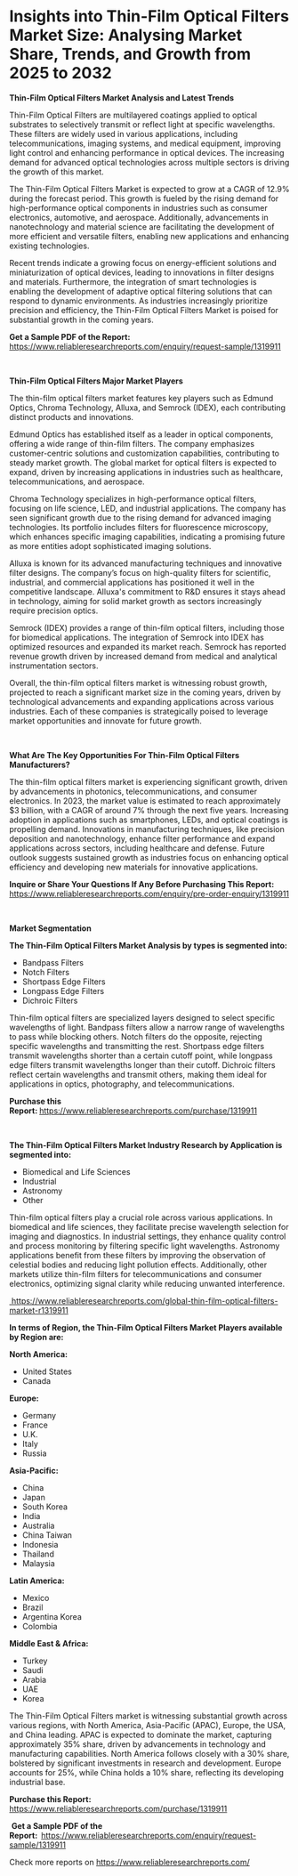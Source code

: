 <p><h1>Insights into Thin-Film Optical Filters Market Size: Analysing Market Share, Trends, and Growth from 2025 to 2032</h1></p><p><strong>Thin-Film Optical Filters Market Analysis and Latest Trends</strong></p>
<p><p>Thin-Film Optical Filters are multilayered coatings applied to optical substrates to selectively transmit or reflect light at specific wavelengths. These filters are widely used in various applications, including telecommunications, imaging systems, and medical equipment, improving light control and enhancing performance in optical devices. The increasing demand for advanced optical technologies across multiple sectors is driving the growth of this market.</p><p>The Thin-Film Optical Filters Market is expected to grow at a CAGR of 12.9% during the forecast period. This growth is fueled by the rising demand for high-performance optical components in industries such as consumer electronics, automotive, and aerospace. Additionally, advancements in nanotechnology and material science are facilitating the development of more efficient and versatile filters, enabling new applications and enhancing existing technologies.</p><p>Recent trends indicate a growing focus on energy-efficient solutions and miniaturization of optical devices, leading to innovations in filter designs and materials. Furthermore, the integration of smart technologies is enabling the development of adaptive optical filtering solutions that can respond to dynamic environments. As industries increasingly prioritize precision and efficiency, the Thin-Film Optical Filters Market is poised for substantial growth in the coming years.</p></p>
<p><strong>Get a Sample PDF of the Report:&nbsp;</strong> <a href="https://www.reliableresearchreports.com/enquiry/request-sample/1319911?utm_campaign=3012&utm_medium=2&utm_source=Github&utm_content=ia&utm_term=29032025&utm_id=thin-film-optical-filters">https://www.reliableresearchreports.com/enquiry/request-sample/1319911</a></p>
<p>&nbsp;</p>
<p><strong>Thin-Film Optical Filters Major Market Players</strong></p>
<p><p>The thin-film optical filters market features key players such as Edmund Optics, Chroma Technology, Alluxa, and Semrock (IDEX), each contributing distinct products and innovations.</p><p>Edmund Optics has established itself as a leader in optical components, offering a wide range of thin-film filters. The company emphasizes customer-centric solutions and customization capabilities, contributing to steady market growth. The global market for optical filters is expected to expand, driven by increasing applications in industries such as healthcare, telecommunications, and aerospace.</p><p>Chroma Technology specializes in high-performance optical filters, focusing on life science, LED, and industrial applications. The company has seen significant growth due to the rising demand for advanced imaging technologies. Its portfolio includes filters for fluorescence microscopy, which enhances specific imaging capabilities, indicating a promising future as more entities adopt sophisticated imaging solutions.</p><p>Alluxa is known for its advanced manufacturing techniques and innovative filter designs. The company’s focus on high-quality filters for scientific, industrial, and commercial applications has positioned it well in the competitive landscape. Alluxa's commitment to R&D ensures it stays ahead in technology, aiming for solid market growth as sectors increasingly require precision optics.</p><p>Semrock (IDEX) provides a range of thin-film optical filters, including those for biomedical applications. The integration of Semrock into IDEX has optimized resources and expanded its market reach. Semrock has reported revenue growth driven by increased demand from medical and analytical instrumentation sectors.</p><p>Overall, the thin-film optical filters market is witnessing robust growth, projected to reach a significant market size in the coming years, driven by technological advancements and expanding applications across various industries. Each of these companies is strategically poised to leverage market opportunities and innovate for future growth.</p></p>
<p>&nbsp;</p>
<p><strong>What Are The Key Opportunities For Thin-Film Optical Filters Manufacturers?</strong></p>
<p><p>The thin-film optical filters market is experiencing significant growth, driven by advancements in photonics, telecommunications, and consumer electronics. In 2023, the market value is estimated to reach approximately $3 billion, with a CAGR of around 7% through the next five years. Increasing adoption in applications such as smartphones, LEDs, and optical coatings is propelling demand. Innovations in manufacturing techniques, like precision deposition and nanotechnology, enhance filter performance and expand applications across sectors, including healthcare and defense. Future outlook suggests sustained growth as industries focus on enhancing optical efficiency and developing new materials for innovative applications.</p></p>
<p><strong>Inquire or Share Your Questions If Any Before Purchasing This Report:</strong> <a href="https://www.reliableresearchreports.com/enquiry/pre-order-enquiry/1319911?utm_campaign=3012&utm_medium=2&utm_source=Github&utm_content=ia&utm_term=29032025&utm_id=thin-film-optical-filters">https://www.reliableresearchreports.com/enquiry/pre-order-enquiry/1319911</a></p>
<p>&nbsp;</p>
<p><strong>Market Segmentation</strong></p>
<p><strong>The Thin-Film Optical Filters Market Analysis by types is segmented into:</strong></p>
<p><ul><li>Bandpass Filters</li><li>Notch Filters</li><li>Shortpass Edge Filters</li><li>Longpass Edge Filters</li><li>Dichroic Filters</li></ul></p>
<p><p>Thin-film optical filters are specialized layers designed to select specific wavelengths of light. Bandpass filters allow a narrow range of wavelengths to pass while blocking others. Notch filters do the opposite, rejecting specific wavelengths and transmitting the rest. Shortpass edge filters transmit wavelengths shorter than a certain cutoff point, while longpass edge filters transmit wavelengths longer than their cutoff. Dichroic filters reflect certain wavelengths and transmit others, making them ideal for applications in optics, photography, and telecommunications.</p></p>
<p><strong>Purchase this Report:&nbsp;</strong><a href="https://www.reliableresearchreports.com/purchase/1319911?utm_campaign=3012&utm_medium=2&utm_source=Github&utm_content=ia&utm_term=29032025&utm_id=thin-film-optical-filters">https://www.reliableresearchreports.com/purchase/1319911</a></p>
<p>&nbsp;</p>
<p><strong>The Thin-Film Optical Filters Market Industry Research by Application is segmented into:</strong></p>
<p><ul><li>Biomedical and Life Sciences</li><li>Industrial</li><li>Astronomy</li><li>Other</li></ul></p>
<p><p>Thin-film optical filters play a crucial role across various applications. In biomedical and life sciences, they facilitate precise wavelength selection for imaging and diagnostics. In industrial settings, they enhance quality control and process monitoring by filtering specific light wavelengths. Astronomy applications benefit from these filters by improving the observation of celestial bodies and reducing light pollution effects. Additionally, other markets utilize thin-film filters for telecommunications and consumer electronics, optimizing signal clarity while reducing unwanted interference.</p></p>
<p><a href="https://www.reliableresearchreports.com/global-thin-film-optical-filters-market-r1319911?utm_campaign=3012&utm_medium=2&utm_source=Github&utm_content=ia&utm_term=29032025&utm_id=thin-film-optical-filters">&nbsp;https://www.reliableresearchreports.com/global-thin-film-optical-filters-market-r1319911</a></p>
<p><strong>In terms of Region, the Thin-Film Optical Filters Market Players available by Region are:</strong></p>
<p>
    <p> <strong> North America: </strong>
        <ul>
            <li>United States</li>
            <li>Canada</li>
        </ul>
        </p> 
    <p> <strong> Europe: </strong>
        <ul>
            <li>Germany</li>
            <li>France</li>
            <li>U.K.</li>
            <li>Italy</li>
            <li>Russia</li>
        </ul>
        </p> 
    <p> <strong> Asia-Pacific: </strong>
        <ul>
            <li>China</li>
            <li>Japan</li>
            <li>South Korea</li>
            <li>India</li>
            <li>Australia</li>
            <li>China Taiwan</li>
            <li>Indonesia</li>
            <li>Thailand</li>
            <li>Malaysia</li>
        </ul>
        </p> 
    <p> <strong> Latin America: </strong>
        <ul>
            <li>Mexico</li>
            <li>Brazil</li>
            <li>Argentina Korea</li>
            <li>Colombia</li>
        </ul>
        </p> 
    <p> <strong> Middle East & Africa: </strong>
        <ul>
            <li>Turkey</li>
            <li>Saudi</li>
            <li>Arabia</li>
            <li>UAE</li>
            <li>Korea</li>
        </ul>
    </p>
    </p>
<p><p>The Thin-Film Optical Filters market is witnessing substantial growth across various regions, with North America, Asia-Pacific (APAC), Europe, the USA, and China leading. APAC is expected to dominate the market, capturing approximately 35% share, driven by advancements in technology and manufacturing capabilities. North America follows closely with a 30% share, bolstered by significant investments in research and development. Europe accounts for 25%, while China holds a 10% share, reflecting its developing industrial base.</p></p>
<p><strong>Purchase this Report: </strong><a href="https://www.reliableresearchreports.com/purchase/1319911?utm_campaign=3012&utm_medium=2&utm_source=Github&utm_content=ia&utm_term=29032025&utm_id=thin-film-optical-filters">https://www.reliableresearchreports.com/purchase/1319911</a></p>
<p>&nbsp;<strong>Get a Sample PDF of the Report:&nbsp;&nbsp;</strong><a href="https://www.reliableresearchreports.com/enquiry/request-sample/1319911?utm_campaign=3012&utm_medium=2&utm_source=Github&utm_content=ia&utm_term=29032025&utm_id=thin-film-optical-filters">https://www.reliableresearchreports.com/enquiry/request-sample/1319911</a></p>
<p><strong></strong></p>
<p>Check more reports on <a href="https://www.reliableresearchreports.com/?utm_campaign=3012&utm_medium=2&utm_source=Github&utm_content=ia&utm_term=29032025&utm_id=thin-film-optical-filters">https://www.reliableresearchreports.com/</a></p>